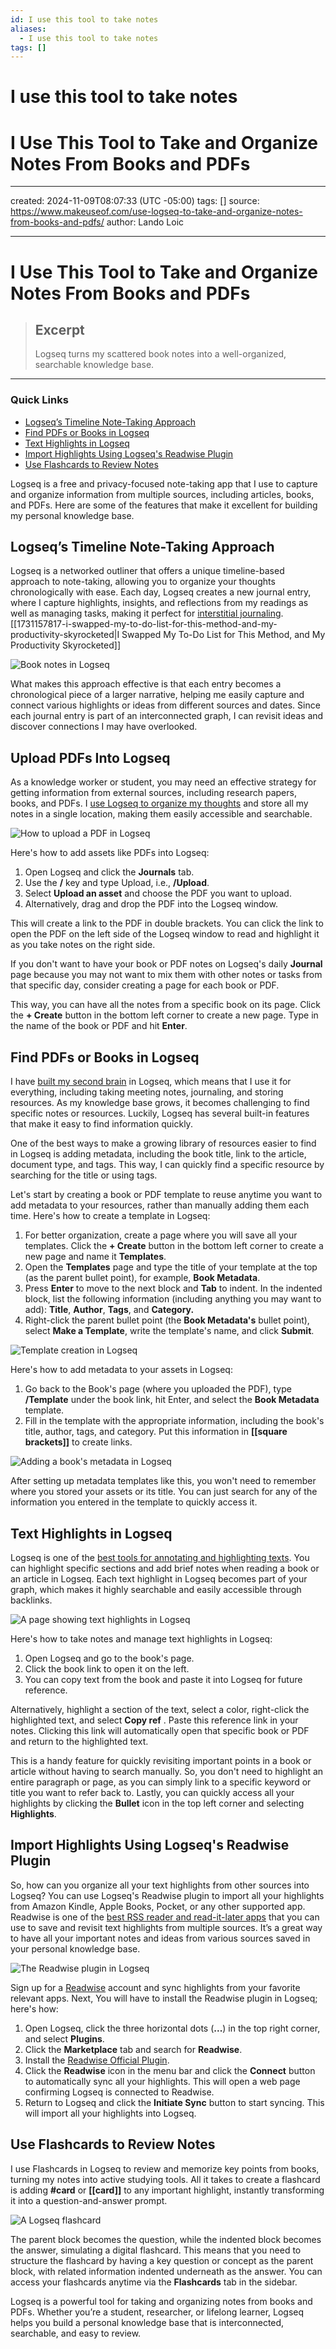 ```yaml
---
id: I use this tool to take notes
aliases:
  - I use this tool to take notes
tags: []
---
```


# I use this tool to take notes

# I Use This Tool to Take and Organize Notes From Books and PDFs

---

created: 2024-11-09T08:07:33 (UTC -05:00) tags: [] source: <https://www.makeuseof.com/use-logseq-to-take-and-organize-notes-from-books-and-pdfs/> author: Lando Loic

---

# I Use This Tool to Take and Organize Notes From Books and PDFs

> ## Excerpt
>
> Logseq turns my scattered book notes into a well-organized, searchable knowledge base.

---

### Quick Links

- [Logseq’s Timeline Note-Taking Approach](https://www.makeuseof.com/use-logseq-to-take-and-organize-notes-from-books-and-pdfs/#logseq-rsquo-s-timeline-note-taking-approach)
- [Find PDFs or Books in Logseq](https://www.makeuseof.com/use-logseq-to-take-and-organize-notes-from-books-and-pdfs/#find-pdfs-or-books-in-logseq)
- [Text Highlights in Logseq](https://www.makeuseof.com/use-logseq-to-take-and-organize-notes-from-books-and-pdfs/#text-highlights-in-logseq)
- [Import Highlights Using Logseq's Readwise Plugin](https://www.makeuseof.com/use-logseq-to-take-and-organize-notes-from-books-and-pdfs/#import-highlights-using-logseq-39-s-readwise-plugin)
- [Use Flashcards to Review Notes](https://www.makeuseof.com/use-logseq-to-take-and-organize-notes-from-books-and-pdfs/#use-flashcards-to-review-notes)

Logseq is a free and privacy-focused note-taking app that I use to capture and organize information from multiple sources, including articles, books, and PDFs. Here are some of the features that make it excellent for building my personal knowledge base.

## Logseq’s Timeline Note-Taking Approach

Logseq is a networked outliner that offers a unique timeline-based approach to note-taking, allowing you to organize your thoughts chronologically with ease. Each day, Logseq creates a new journal entry, where I capture highlights, insights, and reflections from my readings as well as managing tasks, making it perfect for [interstitial journaling](https://www.makeuseof.com/interstitial-journalin-better-than-to-do-list/). [[1731157817-i-swapped-my-to-do-list-for-this-method-and-my-productivity-skyrocketed|I Swapped My To-Do List for This Method, and My Productivity Skyrocketed]]

![Book notes in Logseq](https://static1.makeuseofimages.com/wordpress/wp-content/uploads/2024/11/logseq-book-notes.png)

What makes this approach effective is that each entry becomes a chronological piece of a larger narrative, helping me easily capture and connect various highlights or ideas from different sources and dates. Since each journal entry is part of an interconnected graph, I can revisit ideas and discover connections I may have overlooked.

## Upload PDFs Into Logseq

As a knowledge worker or student, you may need an effective strategy for getting information from external sources, including research papers, books, and PDFs. I [use Logseq to organize my thoughts](https://www.makeuseof.com/logseq-organizes-notes-better-than-notion-and-obsidian/) and store all my notes in a single location, making them easily accessible and searchable.

![How to upload a PDF in Logseq](https://static1.makeuseofimages.com/wordpress/wp-content/uploads/2024/11/logseq-upload-pdf.png)

Here's how to add assets like PDFs into Logseq:

1. Open Logseq and click the **Journals** tab.
2. Use the **/** key and type Upload, i.e., **/Upload**.
3. Select **Upload an asset** and choose the PDF you want to upload.
4. Alternatively, drag and drop the PDF into the Logseq window.

This will create a link to the PDF in double brackets. You can click the link to open the PDF on the left side of the Logseq window to read and highlight it as you take notes on the right side.

If you don't want to have your book or PDF notes on Logseq's daily **Journal** page because you may not want to mix them with other notes or tasks from that specific day, consider creating a page for each book or PDF.

This way, you can have all the notes from a specific book on its page. Click the **\+ Create** button in the bottom left corner to create a new page. Type in the name of the book or PDF and hit **Enter**.

## Find PDFs or Books in Logseq

I have [built my second brain](https://www.makeuseof.com/must-have-apps-to-boost-productivity-build-second-brain/) in Logseq, which means that I use it for everything, including taking meeting notes, journaling, and storing resources. As my knowledge base grows, it becomes challenging to find specific notes or resources. Luckily, Logseq has several built-in features that make it easy to find information quickly.

One of the best ways to make a growing library of resources easier to find in Logseq is adding metadata, including the book title, link to the article, document type, and tags. This way, I can quickly find a specific resource by searching for the title or using tags.

Let's start by creating a book or PDF template to reuse anytime you want to add metadata to your resources, rather than manually adding them each time. Here's how to create a template in Logseq:

1. For better organization, create a page where you will save all your templates. Click the **\+ Create** button in the bottom left corner to create a new page and name it **Templates**.
2. Open the **Templates** page and type the title of your template at the top (as the parent bullet point), for example, **Book Metadata**.
3. Press **Enter** to move to the next block and **Tab** to indent. In the indented block, list the following information (including anything you may want to add): **Title**, **Author**, **Tags**, and **Category.**
4. Right-click the parent bullet point (the **Book Metadata's** bullet point), select **Make a Template**, write the template's name, and click **Submit**.

![Template creation in Logseq](https://static1.makeuseofimages.com/wordpress/wp-content/uploads/2024/11/logseq-create-template.png)

Here's how to add metadata to your assets in Logseq:

1. Go back to the Book's page (where you uploaded the PDF), type **/Template** under the book link, hit Enter, and select the **Book Metadata** template.
2. Fill in the template with the appropriate information, including the book's title, author, tags, and category. Put this information in **\[\[square brackets\]\]** to create links.

![Adding a book's metadata in Logseq](https://static1.makeuseofimages.com/wordpress/wp-content/uploads/2024/11/logseq-book-metadata.png)

After setting up metadata templates like this, you won't need to remember where you stored your assets or its title. You can just search for any of the information you entered in the template to quickly access it.

## Text Highlights in Logseq

Logseq is one of the [best tools for annotating and highlighting texts](https://www.makeuseof.com/tools-annotate-highlight-web-pages-research-study/). You can highlight specific sections and add brief notes when reading a book or an article in Logseq. Each text highlight in Logseq becomes part of your graph, which makes it highly searchable and easily accessible through backlinks.

![A page showing text highlights in Logseq](https://static1.makeuseofimages.com/wordpress/wp-content/uploads/2024/11/logseq-text-highlight.png)

Here's how to take notes and manage text highlights in Logseq:

1. Open Logseq and go to the book's page.
2. Click the book link to open it on the left.
3. You can copy text from the book and paste it into Logseq for future reference.

Alternatively, highlight a section of the text, select a color, right-click the highlighted text, and select **Copy ref** . Paste this reference link in your notes. Clicking this link will automatically open that specific book or PDF and return to the highlighted text.

This is a handy feature for quickly revisiting important points in a book or article without having to search manually. So, you don't need to highlight an entire paragraph or page, as you can simply link to a specific keyword or title you want to refer back to. Lastly, you can quickly access all your highlights by clicking the **Bullet** icon in the top left corner and selecting **Highlights**.

## Import Highlights Using Logseq's Readwise Plugin

So, how can you organize all your text highlights from other sources into Logseq? You can use Logseq's Readwise plugin to import all your highlights from Amazon Kindle, Apple Books, Pocket, or any other supported app. Readwise is one of the [best RSS reader and read-it-later apps](https://www.makeuseof.com/rss-reader-apps-news-feeds/) that you can use to save and revisit text highlights from multiple sources. It’s a great way to have all your important notes and ideas from various sources saved in your personal knowledge base.

![The Readwise plugin in Logseq](https://static1.makeuseofimages.com/wordpress/wp-content/uploads/2024/11/logseq-readwise-plugin.png)

Sign up for a [Readwise](https://readwise.io/) account and sync highlights from your favorite relevant apps. Next, You will have to install the Readwise plugin in Logseq; here's how:

1. Open Logseq, click the three horizontal dots (**...**) in the top right corner, and select **Plugins**.
2. Click the **Marketplace** tab and search for **Readwise**.
3. Install the [Readwise Official Plugin](https://github.com/readwiseio/logseq-readwise-official-plugin).
4. Click the **Readwise** icon in the menu bar and click the **Connect** button to automatically sync all your highlights. This will open a web page confirming Logseq is connected to Readwise.
5. Return to Logseq and click the **Initiate Sync** button to start syncing. This will import all your highlights into Logseq.

## Use Flashcards to Review Notes

I use Flashcards in Logseq to review and memorize key points from books, turning my notes into active studying tools. All it takes to create a flashcard is adding **#card** or **\[\[card\]\]** to any important highlight, instantly transforming it into a question-and-answer prompt.

![A Logseq flashcard](https://static1.makeuseofimages.com/wordpress/wp-content/uploads/2024/10/logseq-flashcards.png)

The parent block becomes the question, while the indented block becomes the answer, simulating a digital flashcard. This means that you need to structure the flashcard by having a key question or concept as the parent block, with related information indented underneath as the answer. You can access your flashcards anytime via the **Flashcards** tab in the sidebar.

Logseq is a powerful tool for taking and organizing notes from books and PDFs. Whether you’re a student, researcher, or lifelong learner, Logseq helps you build a personal knowledge base that is interconnected, searchable, and easy to review.
